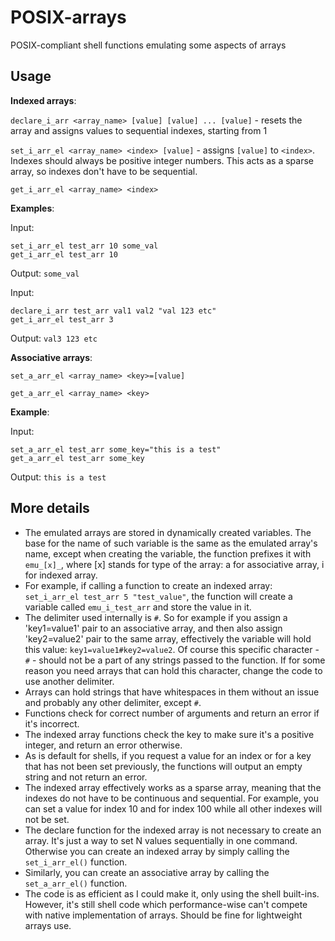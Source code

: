 # POSIX-arrays
POSIX-compliant shell functions emulating some aspects of arrays

## Usage
**Indexed arrays**:

`declare_i_arr <array_name> [value] [value] ... [value]` - resets the array and assigns values to sequential indexes, starting from 1

`set_i_arr_el <array_name> <index> [value]` - assigns `[value]` to `<index>`. Indexes should always be positive integer numbers. This acts as a sparse array, so indexes don't have to be sequential.

`get_i_arr_el <array_name> <index>`

**Examples**:

Input:

```
set_i_arr_el test_arr 10 some_val
get_i_arr_el test_arr 10
```

Output: `some_val`

Input:

```
declare_i_arr test_arr val1 val2 "val 123 etc"
get_i_arr_el test_arr 3
```

Output: `val3 123 etc`

**Associative arrays**:

`set_a_arr_el <array_name> <key>=[value]`

`get_a_arr_el <array_name> <key>`

**Example**:

Input:

```
set_a_arr_el test_arr some_key="this is a test"
get_a_arr_el test_arr some_key
```

Output: `this is a test`

## More details
- The emulated arrays are stored in dynamically created variables. The base for the name of such variable is the same as the emulated array's name, except when creating the variable, the function prefixes it with `emu_[x]_`, where [x] stands for type of the array: a for associative array, i for indexed array.
- For example, if calling a function to create an indexed array: `set_i_arr_el test_arr 5 "test_value"`, the function will create a variable called `emu_i_test_arr` and store the value in it.
- The delimiter used internally is `#`. So for example if you assign a 'key1=value1' pair to an associative array, and then also assign 'key2=value2' pair to the same array, effectively the variable will hold this value: `key1=value1#key2=value2`. Of course this specific character - `#` - should not be a part of any strings passed to the function. If for some reason you need arrays that can hold this character, change the code to use another delimiter.
- Arrays can hold strings that have whitespaces in them without an issue and probably any other delimiter, except `#`.
- Functions check for correct number of arguments and return an error if it's incorrect.
- The indexed array functions check the key to make sure it's a positive integer, and return an error otherwise.
- As is default for shells, if you request a value for an index or for a key that has not been set previously, the functions will output an empty string and not return an error.
- The indexed array effectively works as a sparse array, meaning that the indexes do not have to be continuous and sequential. For example, you can set a value for index 10 and for index 100 while all other indexes will not be set.
- The declare function for the indexed array is not necessary to create an array. It's just a way to set N values sequentially in one command. Otherwise you can create an indexed array by simply calling the `set_i_arr_el()` function.
- Similarly, you can create an associative array by calling the `set_a_arr_el()` function.
- The code is as efficient as I could make it, only using the shell built-ins. However, it's still shell code which performance-wise can't compete with native implementation of arrays. Should be fine for lightweight arrays use.
